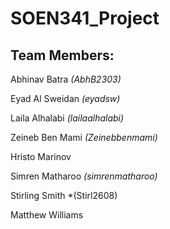 # SOEN341_Project


## Team Members: 
Abhinav Batra *(AbhB2303)*

Eyad Al Sweidan *(eyadsw)*

Laila Alhalabi *(lailaalhalabi)*

Zeineb Ben Mami *(Zeinebbenmami)*

Hristo Marinov

Simren Matharoo *(simrenmatharoo)*

Stirling Smith  *(Stirl2608)

Matthew Williams
